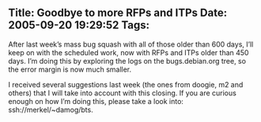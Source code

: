 Title: Goodbye to more RFPs and ITPs
Date: 2005-09-20 19:29:52
Tags: 
---
<p>After last week&#8217;s mass bug squash with all of those older than 600
days, I&#8217;ll keep on with the scheduled work, now with RFPs and ITPs
older than 450 days. I&#8217;m doing this by exploring the logs on the
bugs.debian.org tree, so the error margin is now much smaller.</p>
<p>I
received several suggestions last week (the ones from doogie, m2 and
others) that I will take into account with this closing. If you are
curious enough on how I&#8217;m doing this, please take a look into:
ssh://merkel/~damog/bts.<br/></p>
<br/><br/>
